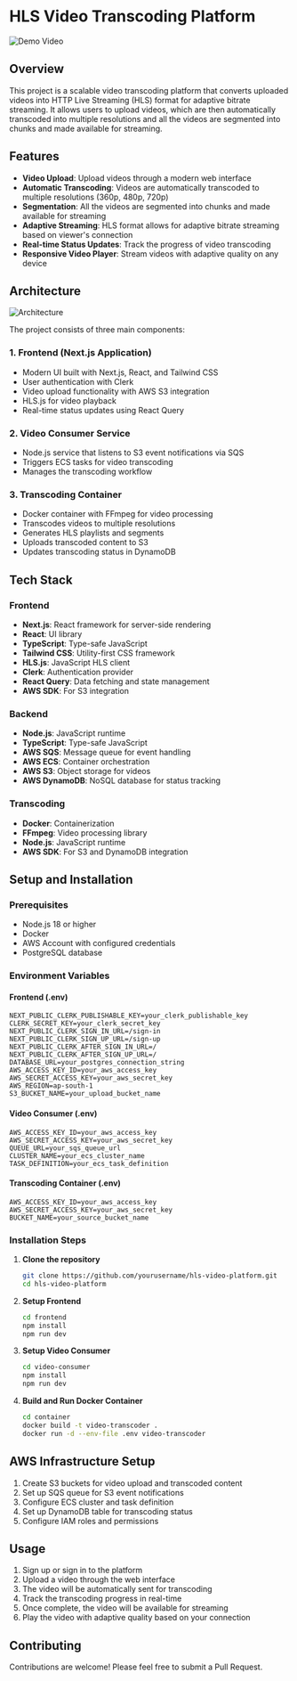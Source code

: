 # HLS Video Transcoding Platform

![Demo Video](https://github.com/user-attachments/assets/15778f07-b3db-40a8-bb32-ec1b61856838)

## Overview

This project is a scalable video transcoding platform that converts uploaded videos into HTTP Live Streaming (HLS) format for adaptive bitrate streaming. It allows users to upload videos, which are then automatically transcoded into multiple resolutions and all the videos are segmented into chunks and made available for streaming.

## Features

- **Video Upload**: Upload videos through a modern web interface
- **Automatic Transcoding**: Videos are automatically transcoded to multiple resolutions (360p, 480p, 720p)
- **Segmentation**: All the videos are segmented into chunks and made available for streaming
- **Adaptive Streaming**: HLS format allows for adaptive bitrate streaming based on viewer's connection
- **Real-time Status Updates**: Track the progress of video transcoding
- **Responsive Video Player**: Stream videos with adaptive quality on any device

## Architecture

![Architecture](https://yjl98ivw6f.ufs.sh/f/BPueypH3e51CPoQC1nYUEK9wn06vjOyG4ka7rVLMbs3Xo1ux)

The project consists of three main components:

### 1. Frontend (Next.js Application)
- Modern UI built with Next.js, React, and Tailwind CSS
- User authentication with Clerk
- Video upload functionality with AWS S3 integration
- HLS.js for video playback
- Real-time status updates using React Query

### 2. Video Consumer Service
- Node.js service that listens to S3 event notifications via SQS
- Triggers ECS tasks for video transcoding
- Manages the transcoding workflow

### 3. Transcoding Container
- Docker container with FFmpeg for video processing
- Transcodes videos to multiple resolutions
- Generates HLS playlists and segments
- Uploads transcoded content to S3
- Updates transcoding status in DynamoDB

## Tech Stack

### Frontend
- **Next.js**: React framework for server-side rendering
- **React**: UI library
- **TypeScript**: Type-safe JavaScript
- **Tailwind CSS**: Utility-first CSS framework
- **HLS.js**: JavaScript HLS client
- **Clerk**: Authentication provider
- **React Query**: Data fetching and state management
- **AWS SDK**: For S3 integration

### Backend
- **Node.js**: JavaScript runtime
- **TypeScript**: Type-safe JavaScript
- **AWS SQS**: Message queue for event handling
- **AWS ECS**: Container orchestration
- **AWS S3**: Object storage for videos
- **AWS DynamoDB**: NoSQL database for status tracking

### Transcoding
- **Docker**: Containerization
- **FFmpeg**: Video processing library
- **Node.js**: JavaScript runtime
- **AWS SDK**: For S3 and DynamoDB integration

## Setup and Installation

### Prerequisites
- Node.js 18 or higher
- Docker
- AWS Account with configured credentials
- PostgreSQL database

### Environment Variables

#### Frontend (.env)
```
NEXT_PUBLIC_CLERK_PUBLISHABLE_KEY=your_clerk_publishable_key
CLERK_SECRET_KEY=your_clerk_secret_key
NEXT_PUBLIC_CLERK_SIGN_IN_URL=/sign-in
NEXT_PUBLIC_CLERK_SIGN_UP_URL=/sign-up
NEXT_PUBLIC_CLERK_AFTER_SIGN_IN_URL=/
NEXT_PUBLIC_CLERK_AFTER_SIGN_UP_URL=/
DATABASE_URL=your_postgres_connection_string
AWS_ACCESS_KEY_ID=your_aws_access_key
AWS_SECRET_ACCESS_KEY=your_aws_secret_key
AWS_REGION=ap-south-1
S3_BUCKET_NAME=your_upload_bucket_name
```

#### Video Consumer (.env)
```
AWS_ACCESS_KEY_ID=your_aws_access_key
AWS_SECRET_ACCESS_KEY=your_aws_secret_key
QUEUE_URL=your_sqs_queue_url
CLUSTER_NAME=your_ecs_cluster_name
TASK_DEFINITION=your_ecs_task_definition
```

#### Transcoding Container (.env)
```
AWS_ACCESS_KEY_ID=your_aws_access_key
AWS_SECRET_ACCESS_KEY=your_aws_secret_key
BUCKET_NAME=your_source_bucket_name
```

### Installation Steps

1. **Clone the repository**
   ```bash
   git clone https://github.com/yourusername/hls-video-platform.git
   cd hls-video-platform
   ```

2. **Setup Frontend**
   ```bash
   cd frontend
   npm install
   npm run dev
   ```

3. **Setup Video Consumer**
   ```bash
   cd video-consumer
   npm install
   npm run dev
   ```

4. **Build and Run Docker Container**
   ```bash
   cd container
   docker build -t video-transcoder .
   docker run -d --env-file .env video-transcoder
   ```

## AWS Infrastructure Setup

1. Create S3 buckets for video upload and transcoded content
2. Set up SQS queue for S3 event notifications
3. Configure ECS cluster and task definition
4. Set up DynamoDB table for transcoding status
5. Configure IAM roles and permissions

## Usage

1. Sign up or sign in to the platform
2. Upload a video through the web interface
3. The video will be automatically sent for transcoding
4. Track the transcoding progress in real-time
5. Once complete, the video will be available for streaming
6. Play the video with adaptive quality based on your connection

## Contributing

Contributions are welcome! Please feel free to submit a Pull Request.
